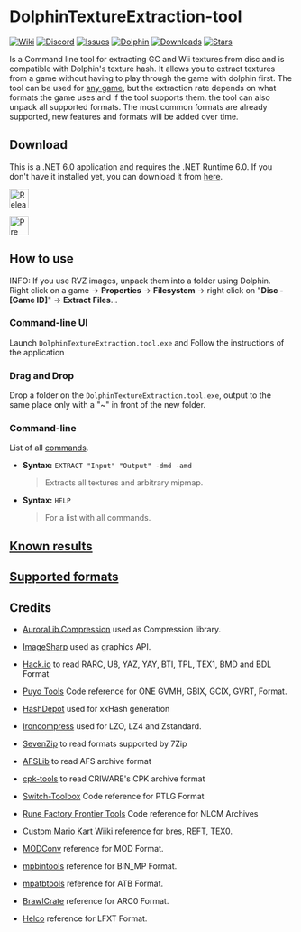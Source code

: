 # DolphinTextureExtraction-tool
[![Wiki](https://img.shields.io/badge/Wiki-grey)](https://github.com/Venomalia/DolphinTextureExtraction-tool/wiki)
[![Discord](https://img.shields.io/badge/Discord-blue?logo=Discord&logoColor=fff)](https://discord.gg/vtNRNxahTw)
[![Issues](https://img.shields.io/github/issues/Venomalia/DolphinTextureExtraction-tool?color=orange)](https://github.com/Venomalia/DolphinTextureExtraction-tool/issues)
[![Dolphin](https://img.shields.io/badge/Dolphin-Forum-88e)](https://forums.dolphin-emu.org/Thread-textureextraction-tool-v0-8-2-6)
[![Downloads](https://img.shields.io/github/downloads/Venomalia/DolphinTextureExtraction-tool/total?color=907&label=Downloads)](https://github.com/Venomalia/DolphinTextureExtraction-tool/releases)
[![Stars](https://img.shields.io/github/stars/Venomalia/DolphinTextureExtraction-tool?color=990&label=Stars)](https://github.com/Venomalia/DolphinTextureExtraction-tool/stargazers)

Is a Command line tool for extracting GC and Wii textures from disc and is compatible with Dolphin's texture hash.
It allows you to extract textures from a game without having to play through the game with dolphin first.
The tool can be used for [any game](https://github.com/Venomalia/DolphinTextureExtraction-tool/wiki/Known-results), but the extraction rate depends on what formats the game uses and if the tool supports them.
the tool can also unpack all supported formats.
The most common formats are already supported, new features and formats will be added over time.

## Download
This is a .NET 6.0 application and requires the .NET Runtime 6.0. If you don't have it installed yet, you can download it from [here](https://dotnet.microsoft.com/en-us/download/dotnet/6.0).

[<img src="https://img.shields.io/github/v/release/Venomalia/DolphinTextureExtraction-tool?style=for-the-badge" alt="Release Download" height="34"/>](https://github.com/Venomalia/DolphinTextureExtraction-tool/releases/latest)

[<img src="https://img.shields.io/github/v/release/Venomalia/DolphinTextureExtraction-tool?include_prereleases&sort=semver&label=prerelease&style=for-the-badge" alt="Pre releases Download" height="34"/>](https://github.com/Venomalia/DolphinTextureExtraction-tool/releases/)

## How to use
INFO: If you use RVZ images, unpack them into a folder using Dolphin.  
Right click on a game -> **Properties** -> **Filesystem** -> right click on "**Disc - [Game ID]**" -> **Extract Files**...

### Command-line UI
Launch `DolphinTextureExtraction.tool.exe` and
Follow the instructions of the application

### Drag and Drop
Drop a folder on the `DolphinTextureExtraction.tool.exe`,
output to the same place only with a "~" in front of the new folder.

### Command-line
List of all [commands](https://github.com/Venomalia/DolphinTextureExtraction-tool/wiki/Command-Line-Commands).

- **Syntax:** `EXTRACT "Input" "Output" -dmd -amd`
   > Extracts all textures and arbitrary mipmap.

- **Syntax:** `HELP`
   > For a list with all commands.

## [Known results](https://github.com/Venomalia/DolphinTextureExtraction-tool/wiki/Known-results)

## [Supported formats](https://github.com/Venomalia/DolphinTextureExtraction-tool/wiki/Supported-formats)

## Credits
 
- [AuroraLib.Compression](https://github.com/Venomalia/AuroraLib.Compression) used as Compression library.

- [ImageSharp](https://github.com/SixLabors/ImageSharp) used as graphics API.

- [Hack.io](https://github.com/SuperHackio/Hack.io) to read RARC, U8, YAZ, YAY, BTI, TPL, TEX1, BMD and BDL Format

- [Puyo Tools](https://github.com/nickworonekin/puyotools) Code reference for ONE GVMH, GBIX, GCIX, GVRT, Format.

- [HashDepot](https://github.com/ssg/HashDepot) used for xxHash generation

- [Ironcompress](https://github.com/aloneguid/ironcompress) used for LZO, LZ4 and Zstandard.

- [SevenZip](https://github.com/adoconnection/SevenZipExtractor) to read formats supported by 7Zip
	
- [AFSLib](https://github.com/MaikelChan/AFSLib) to read AFS archive format

- [cpk-tools](https://github.com/ConnorKrammer/cpk-tools) to read CRIWARE's CPK archive format
	
- [Switch-Toolbox](https://github.com/KillzXGaming/Switch-Toolbox/blob/12dfbaadafb1ebcd2e07d239361039a8d05df3f7/File_Format_Library/FileFormats/NLG/MarioStrikers/StrikersRLT.cs) Code reference for PTLG Format
	
- [Rune Factory Frontier Tools](https://github.com/master801/Rune-Factory-Frontier-Tools) Code reference for NLCM Archives
	
- [Custom Mario Kart Wiiki](https://wiki.tockdom.com/wiki/BRRES_(File_Format)) reference for bres, REFT, TEX0.
	
- [MODConv](https://github.com/intns/MODConv) reference for MOD Format.
	
- [mpbintools](https://github.com/gamemasterplc/mpbintools) reference for BIN_MP Format.
	
- [mpatbtools](https://github.com/gamemasterplc/mpatbtools) reference for ATB Format.

- [BrawlCrate](https://github.com/soopercool101/BrawlCrate) reference for ARC0 Format.

- [Helco](https://github.com/Helco/Pitfall) reference for LFXT Format.

